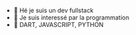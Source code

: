- 👋 Hé je suis un dev fullstack
- 👀 Je suis interessé par la programmation
- 🌱 DART, JAVASCRIPT, PYTHON

<!---
bacardevelopper/bacardevelopper is a ✨ special ✨ repository because its `README.md` (this file) appears on your GitHub profile.
You can click the Preview link to take a look at your changes.
--->
